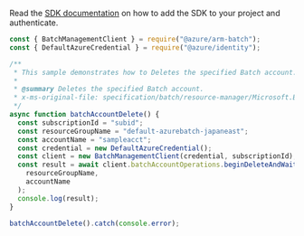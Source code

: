 Read the [SDK documentation](https://github.com/Azure/azure-sdk-for-js/blob/%40azure%2Farm-batch_7.1.1/sdk/batch/arm-batch/README.md) on how to add the SDK to your project and authenticate.

```javascript
const { BatchManagementClient } = require("@azure/arm-batch");
const { DefaultAzureCredential } = require("@azure/identity");

/**
 * This sample demonstrates how to Deletes the specified Batch account.
 *
 * @summary Deletes the specified Batch account.
 * x-ms-original-file: specification/batch/resource-manager/Microsoft.Batch/stable/2022-01-01/examples/BatchAccountDelete.json
 */
async function batchAccountDelete() {
  const subscriptionId = "subid";
  const resourceGroupName = "default-azurebatch-japaneast";
  const accountName = "sampleacct";
  const credential = new DefaultAzureCredential();
  const client = new BatchManagementClient(credential, subscriptionId);
  const result = await client.batchAccountOperations.beginDeleteAndWait(
    resourceGroupName,
    accountName
  );
  console.log(result);
}

batchAccountDelete().catch(console.error);
```
